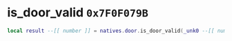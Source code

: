 # is_door_valid `0x7F0F079B`

```lua
local result --[[ number ]] = natives.door.is_door_valid(_unk0 --[[ number ]])
```